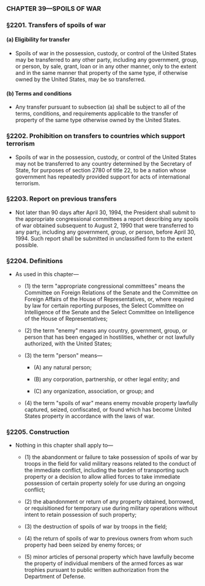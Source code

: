 ### **CHAPTER 39—SPOILS OF WAR**

### §2201. Transfers of spoils of war
#### (a) Eligibility for transfer
* Spoils of war in the possession, custody, or control of the United States may be transferred to any other party, including any government, group, or person, by sale, grant, loan or in any other manner, only to the extent and in the same manner that property of the same type, if otherwise owned by the United States, may be so transferred.

#### (b) Terms and conditions
* Any transfer pursuant to subsection (a) shall be subject to all of the terms, conditions, and requirements applicable to the transfer of property of the same type otherwise owned by the United States.

### §2202. Prohibition on transfers to countries which support terrorism
* Spoils of war in the possession, custody, or control of the United States may not be transferred to any country determined by the Secretary of State, for purposes of section 2780 of title 22, to be a nation whose government has repeatedly provided support for acts of international terrorism.

### §2203. Report on previous transfers
* Not later than 90 days after April 30, 1994, the President shall submit to the appropriate congressional committees a report describing any spoils of war obtained subsequent to August 2, 1990 that were transferred to any party, including any government, group, or person, before April 30, 1994. Such report shall be submitted in unclassified form to the extent possible.

### §2204. Definitions
* As used in this chapter—

  * (1) the term "appropriate congressional committees" means the Committee on Foreign Relations of the Senate and the Committee on Foreign Affairs of the House of Representatives, or, where required by law for certain reporting purposes, the Select Committee on Intelligence of the Senate and the Select Committee on Intelligence of the House of Representatives;

  * (2) the term "enemy" means any country, government, group, or person that has been engaged in hostilities, whether or not lawfully authorized, with the United States;

  * (3) the term "person" means—

    * (A) any natural person;

    * (B) any corporation, partnership, or other legal entity; and

    * (C) any organization, association, or group; and


  * (4) the term "spoils of war" means enemy movable property lawfully captured, seized, confiscated, or found which has become United States property in accordance with the laws of war.

### §2205. Construction
* Nothing in this chapter shall apply to—

  * (1) the abandonment or failure to take possession of spoils of war by troops in the field for valid military reasons related to the conduct of the immediate conflict, including the burden of transporting such property or a decision to allow allied forces to take immediate possession of certain property solely for use during an ongoing conflict;

  * (2) the abandonment or return of any property obtained, borrowed, or requisitioned for temporary use during military operations without intent to retain possession of such property;

  * (3) the destruction of spoils of war by troops in the field;

  * (4) the return of spoils of war to previous owners from whom such property had been seized by enemy forces; or

  * (5) minor articles of personal property which have lawfully become the property of individual members of the armed forces as war trophies pursuant to public written authorization from the Department of Defense.